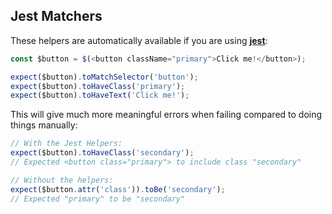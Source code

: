 ## Jest Matchers

These helpers are automatically available if you are using [**jest**](https://jestjs.io/):

```js
const $button = $(<button className="primary">Click me!</button>);

expect($button).toMatchSelector('button');
expect($button).toHaveClass('primary');
expect($button).toHaveText('Click me!');
```

This will give much more meaningful errors when failing compared to doing things manually:

```js
// With the Jest Helpers:
expect($button).toHaveClass('secondary');
// Expected <button class="primary"> to include class "secondary"

// Without the helpers:
expect($button.attr('class')).toBe('secondary');
// Expected "primary" to be "secondary"
```
